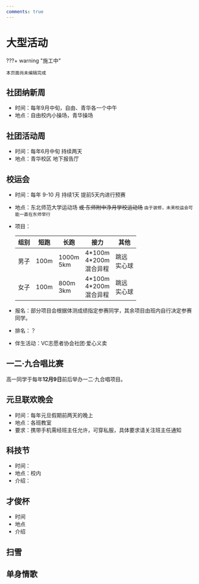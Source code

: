 ```yaml
---
comments: true
---
```


# 大型活动

???+ warning "施工中"

    本页面尚未编辑完成

## 社团纳新周

- 时间：每年9月中旬，自由、青华各一个中午
- 地点：自由校内小操场，青华操场

## 社团活动周

- 时间：每年6月中旬 持续两天
- 地点：青华校区 地下报告厅

## 校运会

- 时间：每年 9-10 月 持续1天 提前5天内进行预赛
- 地点：东北师范大学运动场 ~~或 东师附中净月学校运动场~~ `由于装修，未来校运会可能一直在东师举行`
- 项目：

    |组别|短跑|长跑|接力|其他|
    |---|---|---|---|---|
    |男子|100m|1000m<br>5km|4\*100m<br>4\*200m<br>混合异程|跳远<br>实心球|
    |女子|100m|800m<br>3km|4\*100m<br>4\*200m<br>混合异程|跳远<br>实心球|

- 报名：部分项目会根据体测成绩指定参赛同学，其余项目由班内自行决定参赛同学。
- 排名：？
- 伴生活动：VC志愿者协会社团·爱心义卖

## 一二·九合唱比赛

高一同学于每年**12月9日**前后举办一二·九合唱项目。

## 元旦联欢晚会

- 时间：每年元旦假期前两天的晚上
- 地点：各班教室
- 要求：携带手机需经班主任允许，可穿私服，具体要求请关注班主任通知

## 科技节

- 时间：
- 地点：校内
- 介绍：

## 才俊杯

- 时间
- 地点
- 介绍

## 扫雪

## 单身情歌